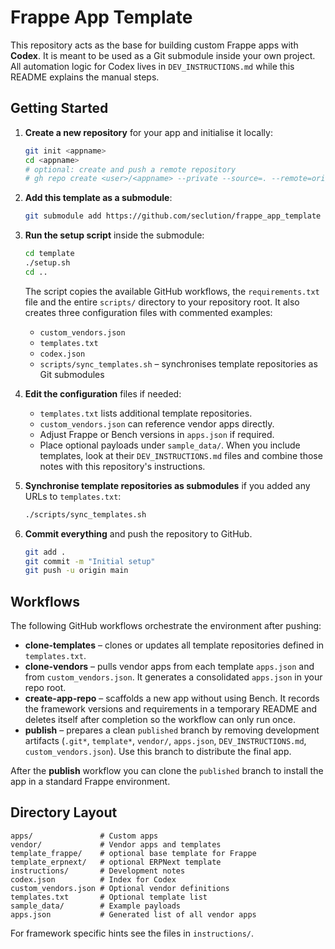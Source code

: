 # Frappe App Template

This repository acts as the base for building custom Frappe apps with **Codex**.  It is meant to be used as a Git submodule inside your own project.  All automation logic for Codex lives in `DEV_INSTRUCTIONS.md` while this README explains the manual steps.

## Getting Started

1. **Create a new repository** for your app and initialise it locally:
   ```bash
   git init <appname>
   cd <appname>
   # optional: create and push a remote repository
   # gh repo create <user>/<appname> --private --source=. --remote=origin --push
   ```
2. **Add this template as a submodule**:
   ```bash
   git submodule add https://github.com/seclution/frappe_app_template template
   ```
3. **Run the setup script** inside the submodule:
   ```bash
   cd template
   ./setup.sh
   cd ..
   ```
   The script copies the available GitHub workflows, the `requirements.txt` file and the entire `scripts/` directory to your repository root. It also creates three configuration files with commented examples:
   - `custom_vendors.json`
   - `templates.txt`
   - `codex.json`
   - `scripts/sync_templates.sh` – synchronises template repositories as Git submodules

4. **Edit the configuration** files if needed:
   - `templates.txt` lists additional template repositories.
   - `custom_vendors.json` can reference vendor apps directly.
   - Adjust Frappe or Bench versions in `apps.json` if required.
   - Place optional payloads under `sample_data/`.
   When you include templates, look at their `DEV_INSTRUCTIONS.md` files and
   combine those notes with this repository's instructions.
5. **Synchronise template repositories as submodules** if you added any URLs to `templates.txt`:
   ```bash
   ./scripts/sync_templates.sh

   ```
6. **Commit everything** and push the repository to GitHub.
   ```bash
   git add .
   git commit -m "Initial setup"
   git push -u origin main
   ```

## Workflows

The following GitHub workflows orchestrate the environment after pushing:

- **clone-templates** – clones or updates all template repositories defined in `templates.txt`.
- **clone-vendors** – pulls vendor apps from each template `apps.json` and from `custom_vendors.json`. It generates a consolidated `apps.json` in your repo root.
- **create-app-repo** – scaffolds a new app without using Bench. It records the framework versions and requirements in a temporary README and deletes itself after completion so the workflow can only run once.
- **publish** – prepares a clean `published` branch by removing development artifacts (`.git*`, `template*`, `vendor/`, `apps.json`, `DEV_INSTRUCTIONS.md`, `custom_vendors.json`). Use this branch to distribute the final app.

After the **publish** workflow you can clone the `published` branch to install the app in a standard Frappe environment.

## Directory Layout

```
apps/               # Custom apps
vendor/             # Vendor apps and templates
template_frappe/    # optional base template for Frappe
template_erpnext/   # optional ERPNext template
instructions/       # Development notes
codex.json          # Index for Codex
custom_vendors.json # Optional vendor definitions
templates.txt       # Optional template list
sample_data/        # Example payloads
apps.json           # Generated list of all vendor apps
```

For framework specific hints see the files in `instructions/`.
